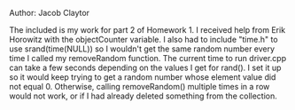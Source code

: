 Author: Jacob Claytor

The included is my work for part 2 of Homework 1. I received help from Erik Horowitz with the objectCounter variable.
I also had to include "time.h" to use srand(time(NULL)) so I wouldn't get the same random number every time I called my
removeRandom function. The current time to run driver.cpp can take a few seconds depending on the values I get for rand(). 
I set it up so it would keep trying to get a random number whose element value did not equal 0. Otherwise, calling removeRandom()
multiple times in a row would not work, or if I had already deleted something from the collection.